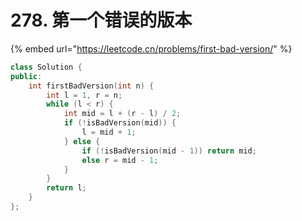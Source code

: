 # 278. 第一个错误的版本

{% embed url="https://leetcode.cn/problems/first-bad-version/" %}

```cpp
class Solution {
public:
    int firstBadVersion(int n) {
        int l = 1, r = n;     
        while (l < r) {
            int mid = l + (r - l) / 2;
            if (!isBadVersion(mid)) {
                l = mid + 1;
            } else {
                if (!isBadVersion(mid - 1)) return mid;
                else r = mid - 1;
            }
        }
        return l;
    }
};
```
